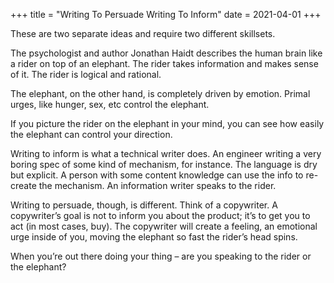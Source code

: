 +++
title = "Writing To Persuade Writing To Inform"
date = 2021-04-01
+++

These are two separate ideas and require two different skillsets. 

The psychologist and author Jonathan Haidt describes the human brain like a rider on top of an elephant. The rider takes information and makes sense of it. The rider is logical and rational.

The elephant, on the other hand, is completely driven by emotion. Primal urges, like hunger, sex, etc control the elephant. 

If you picture the rider on the elephant in your mind, you can see how easily the elephant can control your direction.

Writing to inform is what a technical writer does. An engineer writing a very boring spec of some kind of mechanism, for instance. The language is dry but explicit. A person with some content knowledge can use the info to re-create the mechanism. An information writer speaks to the rider.

Writing to persuade, though, is different. Think of a copywriter. A copywriter’s goal is not to inform you about the product; it’s to get you to act (in most cases, buy). The copywriter will create a feeling, an emotional urge inside of you, moving the elephant so fast the rider’s head spins.

When you’re out there doing your thing &#8211; are you speaking to the rider or the elephant?